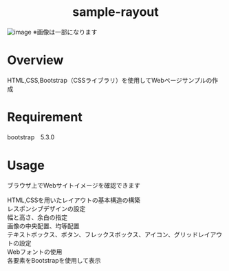 <h1 align="center">
sample-rayout
</h1>

![image](https://github.com/user-attachments/assets/9f76eec4-084b-437b-b26b-182107785994)
※画像は一部になります



# Overview
HTML,CSS,Bootstrap（CSSライブラリ）を使用してWebページサンプルの作成  

# Requirement
bootstrap　5.3.0

# Usage
ブラウザ上でWebサイトイメージを確認できます
  
HTML,CSSを用いたレイアウトの基本構造の構築  
レスポンシブデザインの設定  
幅と高さ、余白の指定  
画像の中央配置、均等配置  
テキストボックス、ボタン、フレックスボックス、アイコン、グリッドレイアウトの設定  
Webフォントの使用  
各要素をBootstrapを使用して表示  

